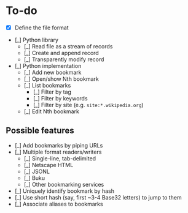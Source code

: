 # To-do

- [x] Define the file format
- [_] Python library
  - [_] Read file as a stream of records
  - [_] Create and append record
  - [_] Transparently modify record
- [_] Python implementation
  - [_] Add new bookmark
  - [_] Open/show Nth bookmark
  - [_] List bookmarks
    - [_] Filter by tag
    - [_] Filter by keywords
    - [_] Filter by site (e.g. `site:*.wikipedia.org`)
  - [_] Edit Nth bookmark

## Possible features

- [_] Add bookmarks by piping URLs
- [_] Multiple format readers/writers
  - [_] Single-line, tab-delimited
  - [_] Netscape HTML
  - [_] JSONL
  - [_] Buku
  - [_] Other bookmarking services
- [_] Uniquely identify bookmark by hash
- [_] Use short hash (say, first ~3-4 Base32 letters) to jump to them
- [_] Associate aliases to bookmarks
